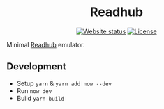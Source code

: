 <h1 align="center">Readhub</h1>

<div align="center">

[![Website status](https://img.shields.io/website/https/readhub.now.sh.svg?style=for-the-badge)](https://readhub.now.sh/)
[![License](https://img.shields.io/github/license/kidonng/readhub.svg?style=for-the-badge)](LICENSE)

</div>

Minimal [Readhub](https://readhub.cn/) emulator.

## Development

- Setup `yarn` & `yarn add now --dev`
- Run `now dev`
- Build `yarn build`
